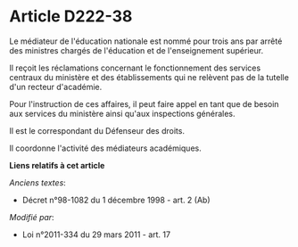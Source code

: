 # Article D222-38

Le médiateur de l'éducation nationale est nommé pour trois ans par arrêté des ministres chargés de l'éducation et de
l'enseignement supérieur.

Il reçoit les réclamations concernant le fonctionnement des services centraux du ministère et des établissements qui ne
relèvent pas de la tutelle d'un recteur d'académie.

Pour l'instruction de ces affaires, il peut faire appel en tant que de besoin aux services du ministère ainsi qu'aux
inspections générales.

Il est le correspondant du Défenseur des droits.

Il coordonne l'activité des médiateurs académiques.

**Liens relatifs à cet article**

_Anciens textes_:

  - Décret n°98-1082 du 1 décembre 1998 - art. 2 (Ab)

_Modifié par_:

  - Loi n°2011-334 du 29 mars 2011 - art. 17
